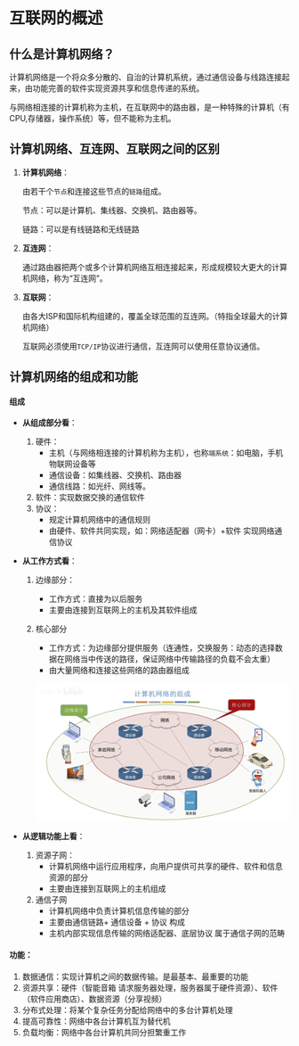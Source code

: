 # 互联网的概述



 ## 什么是计算机网络？

计算机网络是一个将众多分散的、自治的计算机系统，通过通信设备与线路连接起来，由功能完善的软件实现资源共享和信息传递的系统。

与网络相连接的计算机称为主机，在互联网中的路由器，是一种特殊的计算机（有CPU,存储器，操作系统）等，但不能称为主机。



## 计算机网络、互连网、互联网之间的区别

1. **计算机网络**：

   由若干个`节点`和连接这些节点的`链路`组成。

   节点：可以是计算机、集线器、交换机、路由器等。

   链路：可以是有线链路和无线链路

2. **互连网**：

   通过路由器把两个或多个计算机网络互相连接起来，形成规模较大更大的计算机网络，称为“互连网”。

3. **互联网**：

   由各大ISP和国际机构组建的，覆盖全球范围的互连网。（特指全球最大的计算机网络）

   互联网必须使用`TCP/IP`协议进行通信，互连网可以使用任意协议通信。

   

## 计算机网络的组成和功能

#### 组成

+ **从组成部分看**：

  1. 硬件：
     + 主机（与网络相连接的计算机称为主机），也称`端系统`：如电脑，手机物联网设备等
     + 通信设备：如集线器、交换机、路由器
     + 通信线路：如光纤、网线等。
  2. 软件：实现数据交换的通信软件
  3. 协议：
     + 规定计算机网络中的通信规则
     + 由硬件、软件共同实现，如：网络适配器（网卡）+软件 实现网络通信协议

+ **从工作方式看**：

  1. 边缘部分：

     + 工作方式：直接为以后服务
     + 主要由连接到互联网上的主机及其软件组成

  2. 核心部分

     + 工作方式：为边缘部分提供服务（连通性，交换服务：动态的选择数据在网络当中传送的路径，保证网络中传输路径的负载不会太重）
     + 由大量网络和连接这些网络的路由器组成

     ![Computer-components](./images/Computer-components.png)

+ **从逻辑功能上看**：

  1. 资源子网：
     + 计算机网络中运行应用程序，向用户提供可共享的硬件、软件和信息资源的部分
     + 主要由连接到互联网上的主机组成
  2. 通信子网
     + 计算机网络中负责计算机信息传输的部分
     + 主要由通信链路+ 通信设备 + 协议 构成
     + 主机内部实现信息传输的网络适配器、底层协议 属于通信子网的范畴

#### 功能：

1. 数据通信：实现计算机之间的数据传输。是最基本、最重要的功能
2. 资源共享：硬件（智能音箱 请求服务器处理，服务器属于硬件资源）、软件（软件应用商店）、数据资源（分享视频）
3. 分布式处理：将某个复杂任务分配给网络中的多台计算机处理
4. 提高可靠性：网络中各台计算机互为替代机
5. 负载均衡：网络中各台计算机共同分担繁重工作